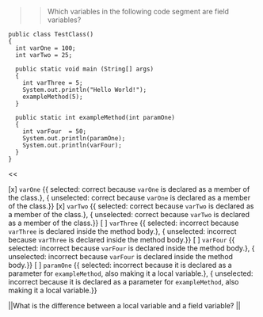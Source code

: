 >>Which variables in the following code segment are field variables?</p>
<pre><code class="java language-java">public class TestClass()
{
  int varOne = 100;
  int varTwo = 25;

  public static void main (String[] args)
  {
    int varThree = 5;
    System.out.println("Hello World!");
    exampleMethod(5);
  }

  public static int exampleMethod(int paramOne)
  {
    int varFour  = 50;
    System.out.println(paramOne);
    System.out.println(varFour);
  }
}
</code></pre> <<

[x] <code>varOne</code> {{ selected: correct because <code>varOne</code> is declared as a member of the class.}, { unselected: correct because <code>varOne</code> is declared as a member of the class.}}
[x] <code>varTwo</code> {{ selected: correct because <code>varTwo</code> is declared as a member of the class.}, { unselected: correct because <code>varTwo</code> is declared as a member of the class.}}
[ ] <code>varThree</code> {{ selected: incorrect because <code>varThree</code> is declared inside the method body.}, { unselected: incorrect because <code>varThree</code> is declared inside the method body.}}
[ ] <code>varFour</code> {{ selected: incorrect because <code>varFour</code> is declared inside the method body.}, { unselected: incorrect because <code>varFour</code> is declared inside the method body.}}
[ ] <code>paramOne</code> {{ selected: incorrect because it is declared as a parameter for <code>exampleMethod</code>, also making it a local variable.}, { unselected: incorrect because it is declared as a parameter for <code>exampleMethod</code>, also making it a local variable.}}

||What is the difference between a local variable and a field variable? ||
